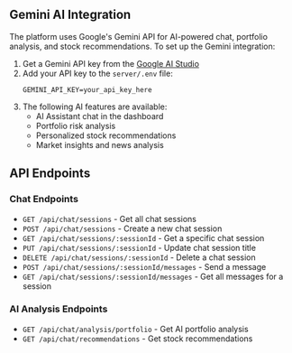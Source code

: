 ## Gemini AI Integration

The platform uses Google's Gemini API for AI-powered chat, portfolio analysis, and stock recommendations. To set up the Gemini integration:

1. Get a Gemini API key from the [Google AI Studio](https://makersuite.google.com/)
2. Add your API key to the `server/.env` file:
   ```
   GEMINI_API_KEY=your_api_key_here
   ```
3. The following AI features are available:
   - AI Assistant chat in the dashboard
   - Portfolio risk analysis
   - Personalized stock recommendations
   - Market insights and news analysis

## API Endpoints

### Chat Endpoints
- `GET /api/chat/sessions` - Get all chat sessions
- `POST /api/chat/sessions` - Create a new chat session
- `GET /api/chat/sessions/:sessionId` - Get a specific chat session
- `PUT /api/chat/sessions/:sessionId` - Update chat session title
- `DELETE /api/chat/sessions/:sessionId` - Delete a chat session
- `POST /api/chat/sessions/:sessionId/messages` - Send a message
- `GET /api/chat/sessions/:sessionId/messages` - Get all messages for a session

### AI Analysis Endpoints
- `GET /api/chat/analysis/portfolio` - Get AI portfolio analysis
- `GET /api/chat/recommendations` - Get stock recommendations 